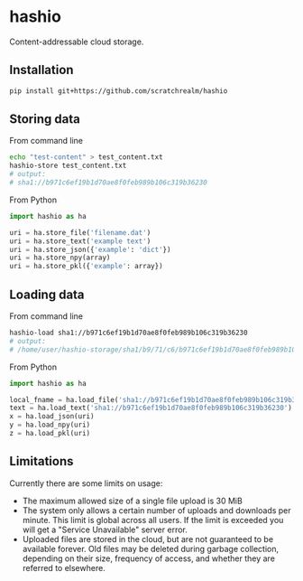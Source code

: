 # hashio

Content-addressable cloud storage.

## Installation

```bash
pip install git+https://github.com/scratchrealm/hashio
```

## Storing data

From command line

```bash
echo "test-content" > test_content.txt
hashio-store test_content.txt
# output:
# sha1://b971c6ef19b1d70ae8f0feb989b106c319b36230
```

From Python

```python
import hashio as ha

uri = ha.store_file('filename.dat')
uri = ha.store_text('example text')
uri = ha.store_json({'example': 'dict'})
uri = ha.store_npy(array)
uri = ha.store_pkl({'example': array})
```

## Loading data

From command line

```bash
hashio-load sha1://b971c6ef19b1d70ae8f0feb989b106c319b36230
# output:
# /home/user/hashio-storage/sha1/b9/71/c6/b971c6ef19b1d70ae8f0feb989b106c319b36230
```

From Python

```python
import hashio as ha

local_fname = ha.load_file('sha1://b971c6ef19b1d70ae8f0feb989b106c319b36230')
text = ha.load_text('sha1://b971c6ef19b1d70ae8f0feb989b106c319b36230')
x = ha.load_json(uri)
y = ha.load_npy(uri)
z = ha.load_pkl(uri)
```

## Limitations

Currently there are some limits on usage:

* The maximum allowed size of a single file upload is 30 MiB
* The system only allows a certain number of uploads and downloads per minute. This limit is global across all users. If the limit is exceeded you will get a "Service Unavailable" server error.
* Uploaded files are stored in the cloud, but are not guaranteed to be available forever. Old files may be deleted during garbage collection, depending on their size, frequency of access, and whether they are referred to elsewhere.